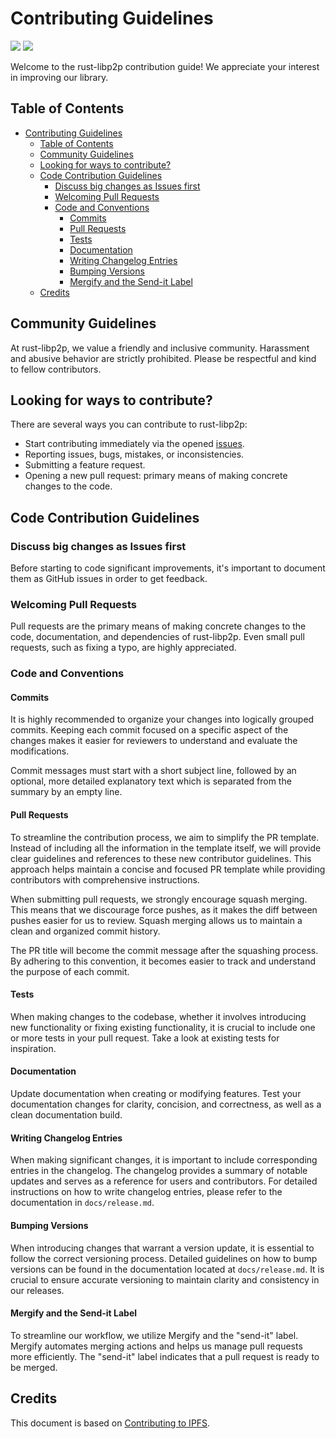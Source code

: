# Contributing Guidelines

[![](https://img.shields.io/badge/made%20by-Protocol%20Labs-blue.svg?style=flat-square)](http://ipn.io)
[![](https://img.shields.io/badge/project-libp2p-blue.svg?style=flat-square)](https://libp2p.io/)

Welcome to the rust-libp2p contribution guide! We appreciate your interest in improving our library.

## Table of Contents

- [Contributing Guidelines](#contributing-guidelines)
  - [Table of Contents](#table-of-contents)
  - [Community Guidelines](#community-guidelines)
  - [Looking for ways to contribute?](#looking-for-ways-to-contribute)
  - [Code Contribution Guidelines](#code-contribution-guidelines)
    - [Discuss big changes as Issues first](#discuss-big-changes-as-issues-first)
    - [Welcoming Pull Requests](#welcoming-pull-requests)
    - [Code and Conventions](#code-and-conventions)
      - [Commits](#commits)
      - [Pull Requests](#pull-requests)
      - [Tests](#tests)
      - [Documentation](#documentation)
      - [Writing Changelog Entries](#writing-changelog-entries)
      - [Bumping Versions](#bumping-versions)
      - [Mergify and the Send-it Label](#mergify-and-the-send-it-label)
  - [Credits](#credits)

## Community Guidelines

At rust-libp2p, we value a friendly and inclusive community. Harassment and abusive behavior are strictly prohibited. Please be respectful and kind to fellow contributors.

## Looking for ways to contribute?

There are several ways you can contribute to rust-libp2p:
- Start contributing immediately via the opened [issues](https://github.com/libp2p/rust-libp2p/issues).
- Reporting issues, bugs, mistakes, or inconsistencies.
- Submitting a feature request.
- Opening a new pull request: primary means of making concrete changes to the code.

## Code Contribution Guidelines

### Discuss big changes as Issues first

Before starting to code significant improvements, it's important to document them as GitHub issues in order to get feedback.

### Welcoming Pull Requests

Pull requests are the primary means of making concrete changes to the code, documentation, and dependencies of rust-libp2p. Even small pull requests, such as fixing a typo, are highly appreciated.

### Code and Conventions

#### Commits

It is highly recommended to organize your changes into logically grouped commits. Keeping each commit focused on a specific aspect of the changes makes it easier for reviewers to understand and evaluate the modifications.

Commit messages must start with a short subject line, followed by an optional, more detailed explanatory text which is separated from the summary by an empty line.

#### Pull Requests

To streamline the contribution process, we aim to simplify the PR template. Instead of including all the information in the template itself, we will provide clear guidelines and references to these new contributor guidelines. This approach helps maintain a concise and focused PR template while providing contributors with comprehensive instructions.

When submitting pull requests, we strongly encourage squash merging. This means that we discourage force pushes, as it makes the diff between pushes easier for us to review. Squash merging allows us to maintain a clean and organized commit history.

The PR title will become the commit message after the squashing process. By adhering to this convention, it becomes easier to track and understand the purpose of each commit.

#### Tests

When making changes to the codebase, whether it involves introducing new functionality or fixing existing functionality, it is crucial to include one or more tests in your pull request. Take a look at existing tests for inspiration.

#### Documentation

Update documentation when creating or modifying features. Test your documentation changes for clarity, concision, and correctness, as well as a clean documentation build.

#### Writing Changelog Entries

When making significant changes, it is important to include corresponding entries in the changelog. The changelog provides a summary of notable updates and serves as a reference for users and contributors. For detailed instructions on how to write changelog entries, please refer to the documentation in `docs/release.md`.

#### Bumping Versions

When introducing changes that warrant a version update, it is essential to follow the correct versioning process. Detailed guidelines on how to bump versions can be found in the documentation located at `docs/release.md`. It is crucial to ensure accurate versioning to maintain clarity and consistency in our releases.

#### Mergify and the Send-it Label

To streamline our workflow, we utilize Mergify and the "send-it" label. Mergify automates merging actions and helps us manage pull requests more efficiently. The "send-it" label indicates that a pull request is ready to be merged.

## Credits

This document is based on [Contributing to IPFS](https://github.com/ipfs/community/blob/master/CONTRIBUTING.md).
